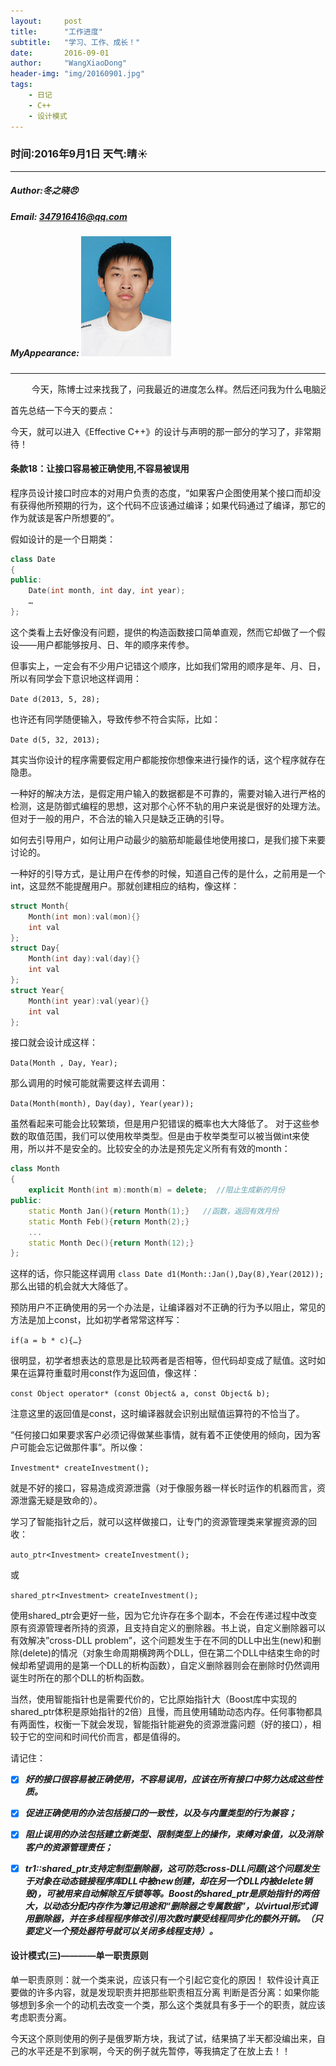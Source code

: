 ```yaml
---
layout:     post
title:      "工作进度"
subtitle:   "学习、工作、成长！"
date:       2016-09-01
author:     "WangXiaoDong"
header-img: "img/20160901.jpg"
tags:
    - 日记
    - C++
    - 设计模式
---
```


### 时间:2016年9月1日 天气:晴:sunny:
-----
#####   Author:冬之晓:angry:
#####   Email: 347916416@qq.com
#####   MyAppearance: ![MyAppearance](https://github.com/Dongzhixiao/PictureCache/raw/master/MyPicture.JPG "我的头像")
----------

<pre>
    今天，陈博士过来找我了，问我最近的进度怎么样。然后还问我为什么电脑还是以前的，没有给我配置电脑。
</pre>

首先总结一下今天的要点：



今天，就可以进入《Effective C++》的设计与声明的那一部分的学习了，非常期待！

#### 条款18：让接口容易被正确使用,不容易被误用 

程序员设计接口时应本的对用户负责的态度，“如果客户企图使用某个接口而却没有获得他所预期的行为，这个代码不应该通过编译；如果代码通过了编译，那它的作为就该是客户所想要的”。

假如设计的是一个日期类：

```C++
class Date
{
public:
    Date(int month, int day, int year);
    …
};
```

这个类看上去好像没有问题，提供的构造函数接口简单直观，然而它却做了一个假设——用户都能够按月、日、年的顺序来传参。

但事实上，一定会有不少用户记错这个顺序，比如我们常用的顺序是年、月、日，所以有同学会下意识地这样调用：

`Date d(2013, 5, 28);`

也许还有同学随便输入，导致传参不符合实际，比如：

`Date d(5, 32, 2013);`

其实当你设计的程序需要假定用户都能按你想像来进行操作的话，这个程序就存在隐患。

一种好的解决方法，是假定用户输入的数据都是不可靠的，需要对输入进行严格的检测，这是防御式编程的思想，这对那个心怀不轨的用户来说是很好的处理方法。但对于一般的用户，不合法的输入只是缺乏正确的引导。

如何去引导用户，如何让用户动最少的脑筋却能最佳地使用接口，是我们接下来要讨论的。

一种好的引导方式，是让用户在传参的时候，知道自己传的是什么，之前用是一个int，这显然不能提醒用户。那就创建相应的结构，像这样：

```C++
struct Month{
    Month(int mon):val(mon){}
    int val
};
struct Day{
    Month(int day):val(day){}
    int val
};
struct Year{
    Month(int year):val(year){}
    int val
};
```

接口就会设计成这样：

`Data(Month , Day, Year);`

那么调用的时候可能就需要这样去调用：

`Data(Month(month), Day(day), Year(year));`

虽然看起来可能会比较繁琐，但是用户犯错误的概率也大大降低了。
对于这些参数的取值范围，我们可以使用枚举类型。但是由于枚举类型可以被当做int来使用，所以并不是安全的。比较安全的办法是预先定义所有有效的month：

```C++
class Month
{
    explicit Month(int m):month(m) = delete;  //阻止生成新的月份
public:
	static Month Jan(){return Month(1);}   //函数，返回有效月份
	static Month Feb(){return Month(2);}
	...
    static Month Dec(){return Month(12);}
};
```

这样的话，你只能这样调用
`class Date d1(Month::Jan(),Day(8),Year(2012));`
那么出错的机会就大大降低了。

预防用户不正确使用的另一个办法是，让编译器对不正确的行为予以阻止，常见的方法是加上const，比如初学者常常这样写：

`if(a = b * c){…}`

很明显，初学者想表达的意思是比较两者是否相等，但代码却变成了赋值。这时如果在运算符重载时用const作为返回值，像这样：

`const Object operator* (const Object& a, const Object& b);`

注意这里的返回值是const，这时编译器就会识别出赋值运算符的不恰当了。

“任何接口如果要求客户必须记得做某些事情，就有着不正使使用的倾向，因为客户可能会忘记做那件事”。所以像：

`Investment* createInvestment();`

就是不好的接口，容易造成资源泄露（对于像服务器一样长时运作的机器而言，资源泄露无疑是致命的）。

学习了智能指针之后，就可以这样做接口，让专门的资源管理类来掌握资源的回收：

`auto_ptr<Investment> createInvestment();`

或

`shared_ptr<Investment> createInvestment();`

使用shared_ptr会更好一些，因为它允许存在多个副本，不会在传递过程中改变原有资源管理者所持的资源，且支持自定义的删除器。书上说，自定义删除器可以有效解决”cross-DLL problem”，这个问题发生于在不同的DLL中出生(new)和删除(delete)的情况（对象生命周期横跨两个DLL，但在第二个DLL中结束生命的时候却希望调用的是第一个DLL的析构函数），自定义删除器则会在删除时仍然调用诞生时所在的那个DLL的析构函数。

当然，使用智能指针也是需要代价的，它比原始指针大（Boost库中实现的shared_ptr体积是原始指针的2倍）且慢，而且使用辅助动态内存。任何事物都具有两面性，权衡一下就会发现，智能指针能避免的资源泄露问题（好的接口），相较于它的空间和时间代价而言，都是值得的。

请记住：

- [x] ***好的接口很容易被正确使用，不容易误用，应该在所有接口中努力达成这些性质。***
- [x] ***促进正确使用的办法包括接口的一致性，以及与内置类型的行为兼容；***
- [x] ***阻止误用的办法包括建立新类型、限制类型上的操作，束缚对象值，以及消除客户的资源管理责任；***
- [x] ***tr1::shared_ptr支持定制型删除器，这可防范cross-DLL问题(这个问题发生于对象在动态链接程序库DLL中被new创建，却在另一个DLL内被delete销毁)，可被用来自动解除互斥锁等等。Boost的shared_ptr是原始指针的两倍大，以动态分配内存作为簿记用途和“删除器之专属数据”，以virtual形式调用删除器，并在多线程程序修改引用次数时蒙受线程同步化的额外开销。（只要定义一个预处器符号就可以关闭多线程支持）。***


#### 设计模式(三)————单一职责原则

单一职责原则：就一个类来说，应该只有一个引起它变化的原因！
软件设计真正要做的许多内容，就是发现职责并把那些职责相互分离
判断是否分离：如果你能够想到多余一个的动机去改变一个类，那么这个类就具有多于一个的职责，就应该考虑职责分离。

今天这个原则使用的例子是俄罗斯方块，我试了试，结果搞了半天都没编出来，自己的水平还是不到家啊，今天的例子就先暂停，等我搞定了在放上去！！